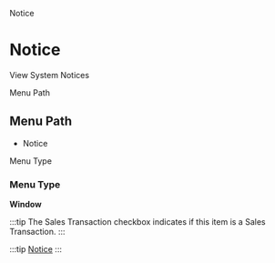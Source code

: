 
Notice
# Notice


View System Notices

Menu Path
## Menu Path



- Notice

Menu Type
### Menu Type

**Window**

:::tip
The Sales Transaction checkbox indicates if this item is a Sales Transaction.
:::

:::tip
[Notice](functional-guide/window/window-notice.md)
:::